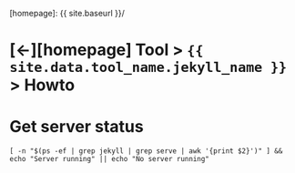 ---
---


[//]: #(Reference)
[homepage]:   {{ site.baseurl }}/

# [&larr;][homepage] Tool > `{{ site.data.tool_name.jekyll_name }}` > Howto



# Get server status
```shell
[ -n "$(ps -ef | grep jekyll | grep serve | awk '{print $2}')" ] && echo "Server running" || echo "No server running"
``` 
